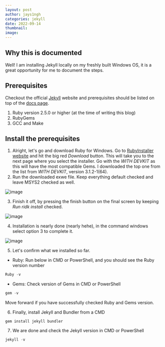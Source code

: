 ```yaml
---
layout: post
author: jays1ngh
categories: jekyll
date: 2022-09-14
thumbnail:
image:
---
```

## Why this is documented
Well! I am installing Jekyll locally on my freshly built Windows OS, it is a great opportunity for me to document the steps.

## Prerequisites
Checkout the official [Jekyll](https://jekyllrb.com/) website and prerequisites should be listed on top of the [docs page](https://jekyllrb.com/docs/).
1. Ruby version 2.5.0 or higher (at the time of writing this blog)
2. RubyGems
3. GCC and Make

## Install the prerequisites
1. Alright, let's go and download Ruby for Windows. Go to [RubyInstaller website](https://rubyinstaller.org/) and hit the big red *Download* button. This will take you to the next page where you select the installer. Go with the *WITH DEVKIT* as this will have the most compatible Gems. I downloaded the top one from the list from *WITH DEVKIT*, version 3.1.2-1(64). 
2. Run the downloaded exwe file. Keep everything default checked and leave MSYS2 checked as well.

![image](https://user-images.githubusercontent.com/72841224/190127486-79a57e23-f67c-4327-a905-856f8db5a373.png)

3. Finish it off, by pressing the finish button on the final screen by keeping *Run ridk install* checked.

![image](https://user-images.githubusercontent.com/72841224/190129586-6d4c39d8-281f-420d-904a-15cd4028b6ca.png)

4. Installation is nearly done (nearly hehe), in the command windows select option 3 to complete it.

![image](https://user-images.githubusercontent.com/72841224/190130148-a47e835a-aa2f-4711-8826-0a94dfab472d.png)

5. Let's confirm what we installed so far.
- Ruby: Run below in CMD or PowerShell, and you should see the Ruby version number
```PowerShell
Ruby -v
```
- Gems: Check version of Gems in CMD or PowerShell
```PowerShell
gem -v
```
Move forward if you have successfully checked Ruby and Gems version.

6. Finally, install Jekyll and Bundler from a CMD 
```CMD
gem install jekyll bundler
```

7. We are done and check the Jekyll version in CMD or PowerShell
```PowerShell
jekyll -v
````

